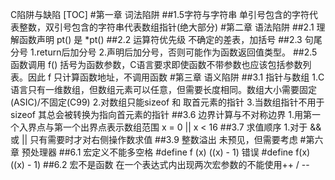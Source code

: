 C陷阱与缺陷
[TOC]
#第一章 词法陷阱
##1.5字符与字符串
	单引号包含的字符代表整数，双引号包含的字符串代表数组指针(绝大部分)
#第二章 语法陷阱
##2.1 理解函数声明
	pt() 是 *pt()
##2.2 运算符优先级
	不确定的差表，加括号
##2.3 句尾分号
	1.return后加分号
	2.声明后加分号，否则可能作为函数返回值类型。
##2.5 函数调用
	f() 括号为函数参数，C语言要求即使函数不带参数也应该包括参数列表。因此 f 只计算函数地址，不调用函数
#第三章 语义陷阱
##3.1 指针与数组
	1.C语言只有一维数组，但数组元素可以任意，但需要长度相同。数组大小需要固定(ASIC)/不固定(C99)
	2.对数组只能sizeof 和 取首元素的指针
	3.当数组指针不用于sizeof 其总会被转换为指向首元素的指针
##3.6 边界计算与不对称边界
	1.用第一个入界点与第一个出界点表示数组范围  x = 0 || x < 16
##3.7 求值顺序
	1.对于 && 或 || 只有需要时才对右侧操作数求值
##3.9 整数溢出
	未预见，但需要考虑
#第六章 预处理器
##6.1 宏定义不能多空格
	#define f (x)  ((x) - 1) 错误
	#define f(x)  ((x) - 1) 
##6.2 宏不是函数
    在一个表达式内出现两次宏参数的不能使用++ / --
